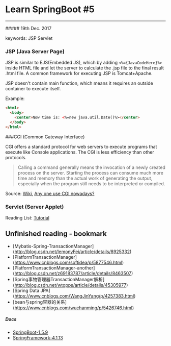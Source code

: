 # Learn SpringBoot #5
<hr/>
##### 19th Dec. 2017

keywords: JSP Servlet

### JSP (Java Server Page)

JSP is similar to EJS(Embedded JS), which by adding `<%={JavaCodeHere}%>` inside HTML file and let the server to calculate the .jsp file to the final result .html file. A common framework for executing JSP is Tomcat+Apache.

JSP doesn't contain main function, which means it requires an outside container to execute itself.

Example:

```html
<html>
  <body>
    <center>Now time is: <%=new java.util.Date()%></center>
  </body>
</html>
```

###CGI (Common Gateway Interface)

CGI offers a standard protocol for web servers to execute programs that execute like Console applications. The CGI is less efficiency than other protocols.

> Calling a command generally means the invocation of a newly created process on the server. Starting the process can consume much more time and memory than the actual work of generating the output, especially when the program still needs to be interpreted or compiled.

Source: 
[Wiki](https://en.wikipedia.org/wiki/Common_Gateway_Interface), 
[Any one use CGI nowadays?](https://www.zhihu.com/question/19582041)


### Servlet (Server Applet)
Reading List:
[Tutorial](http://www.runoob.com/servlet/servlet-tutorial.html)

## Unfinished reading - bookmark
+ [Mybatis-Spring-TransactionManager]
(http://blog.csdn.net/lemonyFei/article/details/8925332)
+ [PlatformTransactionManager]
(https://www.cnblogs.com/softidea/p/5877546.html)
+ [PlatformTransactionManager-another]
(http://blog.csdn.net/z69183787/article/details/8463507)
+ [Spring事物管理器TransactionManager解析]
(http://blog.csdn.net/wtopps/article/details/45305977)
+ [Spring Data JPA]
(https://www.cnblogs.com/WangJinYang/p/4257383.html)
+ [bean与spring容器的关系]
(https://www.cnblogs.com/wuchanming/p/5426746.html)

##### Docs
+ [SpringBoot-1.5.9](https://docs.spring.io/spring-boot/docs/1.5.9.RELEASE/reference/htmlsingle/)
+ [SpringFramework-4.1.13](https://docs.spring.io/spring/docs/4.3.13.RELEASE/spring-framework-reference/htmlsingle/)



